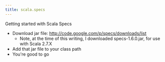 ```yaml
---
title: scala.specs
---
```

Getting started with Scala Specs
* Download jar file: <http://code.google.com/p/specs/downloads/list>
  * Note, at the time of this writing, I downloaded specs-1.6.0.jar, for use with Scala 2.7.X
* Add that jar file to your class path
* You're good to go
